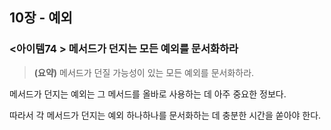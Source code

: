 ## 10장 - 예외

### <아이템74 > 메서드가 던지는 모든 예외를 문서화하라

> **(요약)** 메서드가 던질 가능성이 있는 모든 예외를 문서화하라.

메서드가 던지는 예외는 그 메서드를 올바로 사용하는 데 아주 중요한 정보다.

따라서 각 메서드가 던지는 예외 하나하나를 문서화하는 데 충분한 시간을 쏟아야 한다.